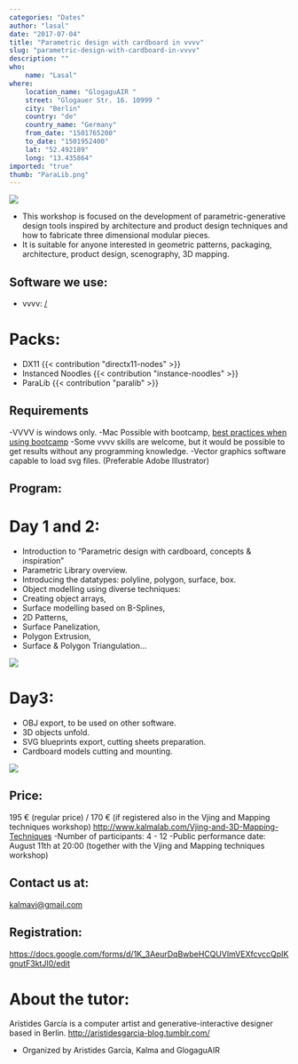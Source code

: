 ```yaml
---
categories: "Dates"
author: "lasal"
date: "2017-07-04"
title: "Parametric design with cardboard in vvvv"
slug: "parametric-design-with-cardboard-in-vvvv"
description: ""
who: 
    name: "Lasal"
where: 
    location_name: "GlogaguAIR "
    street: "Glogauer Str. 16. 10999 "
    city: "Berlin"
    country: "de"
    country_name: "Germany"
    from_date: "1501765200"
    to_date: "1501952400"
    lat: "52.492189"
    long: "13.435864"
imported: "true"
thumb: "ParaLib.png"
---
```



![](ParaLib.png) 

- This workshop is focused on the development of parametric-generative design tools inspired by architecture and product design techniques and how to fabricate three dimensional modular pieces.
- It is suitable for anyone interested in geometric patterns, packaging, architecture, product design, scenography, 3D mapping.

##  Software we use:
- vvvv: [/](https://vvvv.org/404)
#  Packs:
- DX11 {{< contribution "directx11-nodes" >}}
- Instanced Noodles {{< contribution "instance-noodles" >}}  
- ParaLib {{< contribution "paralib" >}}

##  Requirements
-VVVV is windows only.
-Mac Possible with bootcamp,
[best practices when using bootcamp](https://betadocs.vvvv.org/devvvveloping/userpages/best-practices-with-bootcamp.html)
-Some vvvv skills are welcome, but it would be possible to get results without any programming knowledge.
-Vector graphics software capable to load svg files. (Preferable Adobe Illustrator)

##  Program:
#  Day 1 and 2:
- Introduction to “Parametric design with cardboard, concepts & inspiration”
- Parametric Library overview. 
- Introducing the datatypes: polyline, polygon, surface, box.
- Object modelling using diverse techniques:
- Creating object arrays,
- Surface modelling based on B-Splines,
- 2D Patterns,
- Surface Panelization, 
- Polygon Extrusion, 
- Surface & Polygon Triangulation...

![](vvvv%202017-06-21_r.png) 

#  Day3:
- OBJ export, to be used on other software.
- 3D objects unfold.
- SVG blueprints export, cutting sheets preparation.
- Cardboard models cutting and mounting.

![](Sectorizer.png) 

##  Price: 
195 € (regular price) / 170 € (if registered also in the Vjing and Mapping techniques workshop)
http://www.kalmalab.com/Vjing-and-3D-Mapping-Techniques
-Number of participants: 4 - 12
-Public performance date: August 11th at 20:00 (together with the Vjing and Mapping techniques workshop)

##  Contact us at: 
kalmavj@gmail.com

##  Registration: 
https://docs.google.com/forms/d/1K_3AeurDqBwbeHCQUVlmVEXfcvccQpIKgnutF3ktJI0/edit

#  About the tutor:
Arístides García is a computer artist and generative-interactive designer based in Berlin.
http://aristidesgarcia-blog.tumblr.com/
- Organized by Aristides García, Kalma and GlogaguAIR
